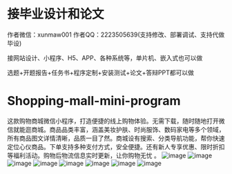 # 接毕业设计和论文
作者微信：xunmaw001  作者QQ：2223505639(支持修改、部署调试、支持代做毕设)

接网站设计、小程序、H5、APP、各种系统等，单片机、嵌入式也可以做

选题+开题报告+任务书+程序定制+安装测试+论文+答辩PPT都可以做
# Shopping-mall-mini-program
这款购物商城微信小程序，打造便捷的线上购物体验。无需下载，随时随地打开微信就能逛商城。商品品类丰富，涵盖美妆护肤、时尚服饰、数码家电等多个领域，所有商品图文详情清晰，品质一目了然。商城设有搜索、分类导航功能，帮你快速定位心仪商品。下单支持多种支付方式，安全便捷。还有新人专享优惠、限时折扣等福利活动。购物后物流信息实时更新，让你购物无忧 。
![image](https://github.com/user-attachments/assets/c757fa7c-8f41-4ef4-90be-0299191e233a)
![image](https://github.com/user-attachments/assets/fd973ac3-34ca-4f81-8adc-25d9c6245225)
![image](https://github.com/user-attachments/assets/8d676a5e-dfcd-43f4-854b-6fe10ab8f59e)
![image](https://github.com/user-attachments/assets/2600e962-a30b-4988-9bac-fa01934306b3)
![image](https://github.com/user-attachments/assets/36a19d21-6468-4d33-aadc-0d489536da1d)
![image](https://github.com/user-attachments/assets/3b7429ba-6eab-40fd-ad9e-d78a8eb8cd93)
![image](https://github.com/user-attachments/assets/5f9ef869-8c4c-45f3-826e-9a964dedba19)
![image](https://github.com/user-attachments/assets/4a0cbdeb-b1c9-4103-a46f-73b3bc9f2bb3)

